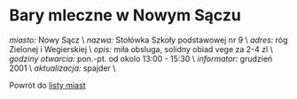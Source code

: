 # Bary mleczne w Nowym Sączu



*miasto:*  Nowy Sącz    \\
*nazwa:*  Stołówka Szkoły podstawowej nr 9   \\
*adres:*  róg Zielonej i Wegierskiej   \\
*opis:*  miła obsluga, solidny obiad vege za 2-4 zl   \\
*godziny otwarcia:*  pon.-pt. od okolo 13:00 - 15:30   \\
*informator:*  grudzień 2001   \\
*aktualizacja:*    spajder   \\

Powrót do [listy miast](/bary_mleczne)



